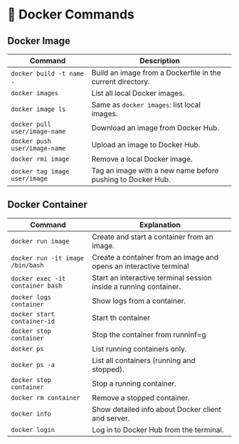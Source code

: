 # 🐳 Docker Commands

## Docker Image

| Command                       | Description                                                |
| ----------------------------- | ---------------------------------------------------------- |
| `docker build -t name .`      | Build an image from a Dockerfile in the current directory. |
| `docker images`               | List all local Docker images.                              |
| `docker image ls`             | Same as `docker images`: list local images.                |
| `docker pull user/image-name` | Download an image from Docker Hub.                         |
| `docker push user/image-name` | Upload an image to Docker Hub.                             |
| `docker rmi image`            | Remove a local Docker image.                               |
| `docker tag image user/image` | Tag an image with a new name before pushing to Docker Hub. |

## Docker Container

| Command                          | Explanation                                                        |
| -------------------------------- | ------------------------------------------------------------------ |
| `docker run image`               | Create and start a container from an image.                        |
| `docker run -it image /bin/bash` | Create a container from an image and opens an interactive terminal |
| `docker exec -it container bash` | Start an interactive terminal session inside a running container.  |
| `docker logs container`          | Show logs from a container.                                        |
| `docker start container-id`      | Start th container                                                 |
| `docker stop container`          | Stop the container from runninf=g                                  |
| `docker ps`                      | List running containers only.                                      |
| `docker ps -a`                   | List all containers (running and stopped).                         |
| `docker stop container`          | Stop a running container.                                          |
| `docker rm container`            | Remove a stopped container.                                        |
| `docker info`                    | Show detailed info about Docker client and server.                 |
| `docker login`                   | Log in to Docker Hub from the terminal.                            |

